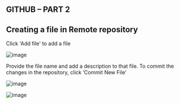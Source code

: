 ## GITHUB – PART 2

## Creating a file in Remote repository

Click 'Add file' to add a file

![image](https://user-images.githubusercontent.com/25001852/86914757-726b7700-c13e-11ea-8411-dbe00b06171c.png)

Provide the file name and add a description to that file. To commit the changes in the repository, click ‘Commit New File’

![image](https://user-images.githubusercontent.com/25001852/86914831-9464f980-c13e-11ea-869e-71569f13011f.png)

![image](https://user-images.githubusercontent.com/25001852/86914872-a6df3300-c13e-11ea-8c0f-b71f95601af2.png)

